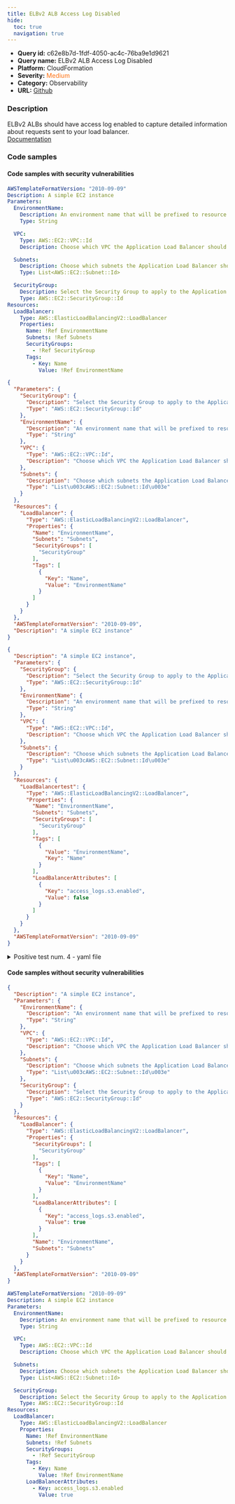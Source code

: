 ```yaml
---
title: ELBv2 ALB Access Log Disabled
hide:
  toc: true
  navigation: true
---
```


<style>
  .highlight .hll {
    background-color: #ff171742;
  }
  .md-content {
    max-width: 1100px;
    margin: 0 auto;
  }
</style>

-   **Query id:** c62e8b7d-1fdf-4050-ac4c-76ba9e1d9621
-   **Query name:** ELBv2 ALB Access Log Disabled
-   **Platform:** CloudFormation
-   **Severity:** <span style="color:#ff7213">Medium</span>
-   **Category:** Observability
-   **URL:** [Github](https://github.com/Checkmarx/kics/tree/master/assets/queries/cloudFormation/aws/elb_v2_alb_access_log_disabled)

### Description
ELBv2 ALBs should have access log enabled to capture detailed information about requests sent to your load balancer.<br>
[Documentation](https://docs.aws.amazon.com/AWSCloudFormation/latest/UserGuide/aws-properties-elasticloadbalancingv2-loadbalancer-loadbalancerattributes.html#cfn-elasticloadbalancingv2-loadbalancer-loadbalancerattributes-key)

### Code samples
#### Code samples with security vulnerabilities
```yaml title="Positive test num. 1 - yaml file" hl_lines="22"
AWSTemplateFormatVersion: "2010-09-09"
Description: A simple EC2 instance
Parameters:
  EnvironmentName:
    Description: An environment name that will be prefixed to resource names
    Type: String

  VPC:
    Type: AWS::EC2::VPC::Id
    Description: Choose which VPC the Application Load Balancer should be deployed to

  Subnets:
    Description: Choose which subnets the Application Load Balancer should be deployed to
    Type: List<AWS::EC2::Subnet::Id>

  SecurityGroup:
    Description: Select the Security Group to apply to the Application Load Balancer
    Type: AWS::EC2::SecurityGroup::Id
Resources:
  LoadBalancer:
    Type: AWS::ElasticLoadBalancingV2::LoadBalancer
    Properties:
      Name: !Ref EnvironmentName
      Subnets: !Ref Subnets
      SecurityGroups:
        - !Ref SecurityGroup
      Tags:
        - Key: Name
          Value: !Ref EnvironmentName

```
```json title="Positive test num. 2 - json file" hl_lines="23"
{
  "Parameters": {
    "SecurityGroup": {
      "Description": "Select the Security Group to apply to the Application Load Balancer",
      "Type": "AWS::EC2::SecurityGroup::Id"
    },
    "EnvironmentName": {
      "Description": "An environment name that will be prefixed to resource names",
      "Type": "String"
    },
    "VPC": {
      "Type": "AWS::EC2::VPC::Id",
      "Description": "Choose which VPC the Application Load Balancer should be deployed to"
    },
    "Subnets": {
      "Description": "Choose which subnets the Application Load Balancer should be deployed to",
      "Type": "List\u003cAWS::EC2::Subnet::Id\u003e"
    }
  },
  "Resources": {
    "LoadBalancer": {
      "Type": "AWS::ElasticLoadBalancingV2::LoadBalancer",
      "Properties": {
        "Name": "EnvironmentName",
        "Subnets": "Subnets",
        "SecurityGroups": [
          "SecurityGroup"
        ],
        "Tags": [
          {
            "Key": "Name",
            "Value": "EnvironmentName"
          }
        ]
      }
    }
  },
  "AWSTemplateFormatVersion": "2010-09-09",
  "Description": "A simple EC2 instance"
}

```
```json title="Positive test num. 3 - json file" hl_lines="36"
{
  "Description": "A simple EC2 instance",
  "Parameters": {
    "SecurityGroup": {
      "Description": "Select the Security Group to apply to the Application Load Balancer",
      "Type": "AWS::EC2::SecurityGroup::Id"
    },
    "EnvironmentName": {
      "Description": "An environment name that will be prefixed to resource names",
      "Type": "String"
    },
    "VPC": {
      "Type": "AWS::EC2::VPC::Id",
      "Description": "Choose which VPC the Application Load Balancer should be deployed to"
    },
    "Subnets": {
      "Description": "Choose which subnets the Application Load Balancer should be deployed to",
      "Type": "List\u003cAWS::EC2::Subnet::Id\u003e"
    }
  },
  "Resources": {
    "LoadBalancertest": {
      "Type": "AWS::ElasticLoadBalancingV2::LoadBalancer",
      "Properties": {
        "Name": "EnvironmentName",
        "Subnets": "Subnets",
        "SecurityGroups": [
          "SecurityGroup"
        ],
        "Tags": [
          {
            "Value": "EnvironmentName",
            "Key": "Name"
          }
        ],
        "LoadBalancerAttributes": [
          {
            "Key": "access_logs.s3.enabled",
            "Value": false
          }
        ]
      }
    }
  },
  "AWSTemplateFormatVersion": "2010-09-09"
}

```
<details><summary>Positive test num. 4 - yaml file</summary>

```yaml hl_lines="30"
AWSTemplateFormatVersion: "2010-09-09"
Description: A simple EC2 instance
Parameters:
  EnvironmentName:
    Description: An environment name that will be prefixed to resource names
    Type: String

  VPC:
    Type: AWS::EC2::VPC::Id
    Description: Choose which VPC the Application Load Balancer should be deployed to

  Subnets:
    Description: Choose which subnets the Application Load Balancer should be deployed to
    Type: List<AWS::EC2::Subnet::Id>

  SecurityGroup:
    Description: Select the Security Group to apply to the Application Load Balancer
    Type: AWS::EC2::SecurityGroup::Id
Resources:
  LoadBalancertest:
    Type: AWS::ElasticLoadBalancingV2::LoadBalancer
    Properties:
      Name: !Ref EnvironmentName
      Subnets: !Ref Subnets
      SecurityGroups:
        - !Ref SecurityGroup
      Tags:
        - Key: Name
          Value: !Ref EnvironmentName
      LoadBalancerAttributes:
        - Key: access_logs.s3.enabled
          Value: false

```
</details>


#### Code samples without security vulnerabilities
```json title="Negative test num. 1 - json file"
{
  "Description": "A simple EC2 instance",
  "Parameters": {
    "EnvironmentName": {
      "Description": "An environment name that will be prefixed to resource names",
      "Type": "String"
    },
    "VPC": {
      "Type": "AWS::EC2::VPC::Id",
      "Description": "Choose which VPC the Application Load Balancer should be deployed to"
    },
    "Subnets": {
      "Description": "Choose which subnets the Application Load Balancer should be deployed to",
      "Type": "List\u003cAWS::EC2::Subnet::Id\u003e"
    },
    "SecurityGroup": {
      "Description": "Select the Security Group to apply to the Application Load Balancer",
      "Type": "AWS::EC2::SecurityGroup::Id"
    }
  },
  "Resources": {
    "LoadBalancer": {
      "Type": "AWS::ElasticLoadBalancingV2::LoadBalancer",
      "Properties": {
        "SecurityGroups": [
          "SecurityGroup"
        ],
        "Tags": [
          {
            "Key": "Name",
            "Value": "EnvironmentName"
          }
        ],
        "LoadBalancerAttributes": [
          {
            "Key": "access_logs.s3.enabled",
            "Value": true
          }
        ],
        "Name": "EnvironmentName",
        "Subnets": "Subnets"
      }
    }
  },
  "AWSTemplateFormatVersion": "2010-09-09"
}

```
```yaml title="Negative test num. 2 - yaml file"
AWSTemplateFormatVersion: "2010-09-09"
Description: A simple EC2 instance
Parameters:
  EnvironmentName:
    Description: An environment name that will be prefixed to resource names
    Type: String

  VPC:
    Type: AWS::EC2::VPC::Id
    Description: Choose which VPC the Application Load Balancer should be deployed to

  Subnets:
    Description: Choose which subnets the Application Load Balancer should be deployed to
    Type: List<AWS::EC2::Subnet::Id>

  SecurityGroup:
    Description: Select the Security Group to apply to the Application Load Balancer
    Type: AWS::EC2::SecurityGroup::Id
Resources:
  LoadBalancer:
    Type: AWS::ElasticLoadBalancingV2::LoadBalancer
    Properties:
      Name: !Ref EnvironmentName
      Subnets: !Ref Subnets
      SecurityGroups:
        - !Ref SecurityGroup
      Tags:
        - Key: Name
          Value: !Ref EnvironmentName
      LoadBalancerAttributes:
        - Key: access_logs.s3.enabled
          Value: true

```
